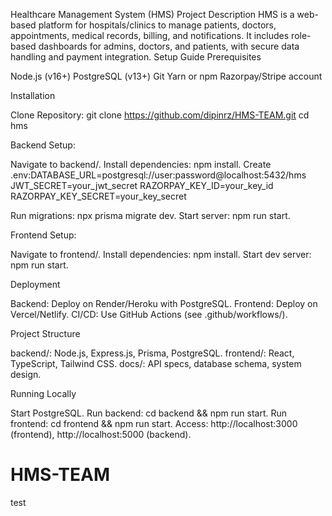 Healthcare Management System (HMS)
Project Description
HMS is a web-based platform for hospitals/clinics to manage patients, doctors, appointments, medical records, billing, and notifications. It includes role-based dashboards for admins, doctors, and patients, with secure data handling and payment integration.
Setup Guide
Prerequisites

Node.js (v16+)
PostgreSQL (v13+)
Git
Yarn or npm
Razorpay/Stripe account

Installation

Clone Repository:
git clone https://github.com/dipinrz/HMS-TEAM.git
cd hms


Backend Setup:

Navigate to backend/.
Install dependencies: npm install.
Create .env:DATABASE_URL=postgresql://user:password@localhost:5432/hms
JWT_SECRET=your_jwt_secret
RAZORPAY_KEY_ID=your_key_id
RAZORPAY_KEY_SECRET=your_key_secret


Run migrations: npx prisma migrate dev.
Start server: npm run start.


Frontend Setup:

Navigate to frontend/.
Install dependencies: npm install.
Start dev server: npm run start.



Deployment

Backend: Deploy on Render/Heroku with PostgreSQL.
Frontend: Deploy on Vercel/Netlify.
CI/CD: Use GitHub Actions (see .github/workflows/).

Project Structure

backend/: Node.js, Express.js, Prisma, PostgreSQL.
frontend/: React, TypeScript, Tailwind CSS.
docs/: API specs, database schema, system design.

Running Locally

Start PostgreSQL.
Run backend: cd backend && npm run start.
Run frontend: cd frontend && npm run start.
Access: http://localhost:3000 (frontend), http://localhost:5000 (backend).
# HMS-TEAM

test
